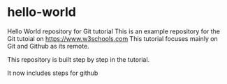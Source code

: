 # hello-world

Hello World repository for Git tutorial
This is an example repository for the Git tutoial on https://www.w3schools.com
This tutorial focuses mainly on Git and Github as its remote. 

This repository is built step by step in the tutorial.

It now includes steps for github
